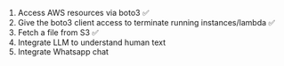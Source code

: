 1. Access AWS resources via boto3 ✅
2. Give the boto3 client access to terminate running instances/lambda ✅
3. Fetch a file from S3 ✅
4. Integrate LLM to understand human text
5. Integrate Whatsapp chat 